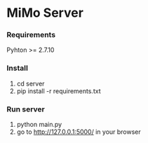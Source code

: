 
# MiMo Server

### Requirements
Pyhton >= 2.7.10

### Install
1. cd server
2. pip install -r requirements.txt

### Run server
1. python main.py
2. go to http://127.0.0.1:5000/ in your browser